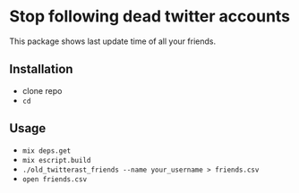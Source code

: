 # Stop following dead twitter accounts

This package shows last update time of all your friends.

## Installation 

* clone repo
* `cd`

## Usage

* `mix deps.get`
* `mix escript.build`
* `./old_twitterast_friends --name your_username > friends.csv`
* `open friends.csv`
